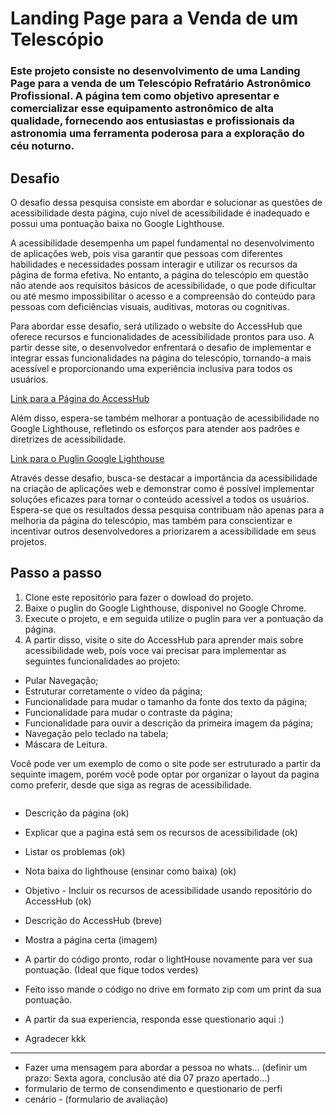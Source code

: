 # Landing Page para a Venda de um Telescópio

### Este projeto consiste no desenvolvimento de uma Landing Page para a venda de um Telescópio Refratário Astronômico Profissional. A página tem como objetivo apresentar e comercializar esse equipamento astronômico de alta qualidade, fornecendo aos entusiastas e profissionais da astronomia uma ferramenta poderosa para a exploração do céu noturno.

## Desafio

O desafio dessa pesquisa consiste em abordar e solucionar as questões de acessibilidade desta página, cujo nível de acessibilidade é inadequado e possui uma pontuação baixa no Google Lighthouse.

A acessibilidade desempenha um papel fundamental no desenvolvimento de aplicações web, pois visa garantir que pessoas com diferentes habilidades e necessidades possam interagir e utilizar os recursos da página de forma efetiva. No entanto, a página do telescópio em questão não atende aos requisitos básicos de acessibilidade, o que pode dificultar ou até mesmo impossibilitar o acesso e a compreensão do conteúdo para pessoas com deficiências visuais, auditivas, motoras ou cognitivas.

Para abordar esse desafio, será utilizado o website do AccessHub que oferece recursos e funcionalidades de acessibilidade prontos para uso. A partir desse site, o desenvolvedor enfrentará o desafio de implementar e integrar essas funcionalidades na página do telescópio, tornando-a mais acessível e proporcionando uma experiência inclusiva para todos os usuários.

<a href="https://accesshub.vercel.app/">Link para a Página do AccessHub</a>

Além disso, espera-se também melhorar a pontuação de acessibilidade no Google Lighthouse, refletindo os esforços para atender aos padrões e diretrizes de acessibilidade.

<a href="https://chrome.google.com/webstore/detail/lighthouse/blipmdconlkpinefehnmjammfjpmpbjk?hl=pt-BR">Link para o Puglin Google Lighthouse</a>

Através desse desafio, busca-se destacar a importância da acessibilidade na criação de aplicações web e demonstrar como é possível implementar soluções eficazes para tornar o conteúdo acessível a todos os usuários. Espera-se que os resultados dessa pesquisa contribuam não apenas para a melhoria da página do telescópio, mas também para conscientizar e incentivar outros desenvolvedores a priorizarem a acessibilidade em seus projetos.

## Passo a passo

1. Clone este repositório para fazer o dowload do projeto.
2. Baixe o puglin do Google Lighthouse, disponivel no Google Chrome.
3. Execute o projeto, e em seguida utilize o puglin para ver a pontuação da página.
4. A partir disso, visite o site do AccessHub para aprender mais sobre acessibilidade web, poís voce vai precisar para implementar as seguintes funcionalidades ao projeto:
- Pular Navegação;
- Estruturar corretamente o vídeo da página;
- Funcionalidade para mudar o tamanho da fonte dos texto da página;
- Funcionalidade para mudar o contraste da página;
- Funcionalidade para ouvir a descrição da primeira imagem da página;
- Navegação pelo teclado na tabela;
- Máscara de Leitura. 

Você pode ver um exemplo de como o site pode ser estruturado a partir da sequinte imagem, porém você pode optar por organizar o layout da pagina como preferir, desde que siga as regras de acessibilidade.

<img src="" />

- Descrição da página (ok)
- Explicar que a pagina está sem os recursos de acessibilidade (ok)
- Listar os problemas (ok)
- Nota baixa do lighthouse (ensinar como baixa) (ok)
- Objetivo - Incluir os recursos de acessibilidade usando  repositório do AccessHub (ok)
- Descrição do AccessHub (breve)

- Mostra a página certa (imagem)

- A partir do código pronto, rodar o lightHouse novamente para ver sua pontuação. (Ideal que fique todos verdes)
- Feito isso mande o código no drive em formato zip com um print da sua pontuação.

- A partir da sua experiencia, responda esse questionario aqui :) <link>
- Agradecer kkk

----------------------
- Fazer uma mensagem para abordar a pessoa no whats... (definir um prazo: Sexta agora, conclusão até dia 07 prazo apertado...)
- formulario de termo de consendimento e questionario de perfi
- cenário - (formulario de avaliação)
